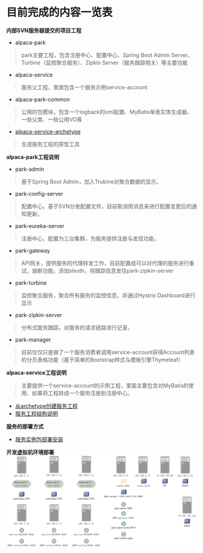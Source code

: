 # 目前完成的内容一览表

**内部SVN服务器提交的项目工程** 
* alpaca-park
> park主要工程，包含注册中心、配置中心、Spring Boot Admin Server、Turbine（监控聚合服务）、Zipkin Server（服务跟踪相关）等主要功能
* alpaca-service
> 服务父工程，里面包含一个服务示例service-account
* alpaca-park-common
> 公用的包模块，包含一个logback的xml配置、MyBatis单表实体生成器、一些父类、一些公用VO等
* [alpaca-service-archetype](https://github.com/gstripe/alpaca-service-archetype.git)
> 生成服务工程的原型工具

**alpaca-park工程说明**
* park-admin
> 基于Spring Boot Admin，加入Trubine对聚合数据的显示。
* park-config-server
> 配置中心，基于SVN分发配置文件，目前取消用消息来进行配置变更后的通知更新。
* park-eureka-server
> 注册中心，配置为三台集群，为服务提供注册与发现功能。
* park-gateway
> API网关，提供服务的代理转发工作，目前配置成可以对代理的服务进行重试，熔断功能，添加sleuth，将跟踪信息发往park-zipkin-server
* park-turbine
> 监控聚合服务，聚合所有服务的监控信息，并通过Hystrix Dashboard进行显示
* park-zipkin-server
> 分布式服务跟踪，对服务的请求链路进行记录。
* park-manager
> 目前仅仅只是做了一个服务消费者调用service-account获得Account列表的分页表格功能（基于简单的Bootstrap样式与模板引擎Thymeleaf）

**alpaca-service工程说明**
> 主要提供一个service-account的示例工程，里面主要包含对MyBatis的使用、如果将工程转成一个服务注册到注册中心。

* [从archetype创建服务工程](/cn/park/new_service_project_from_archetype.md)
* [服务工程结构说明](/cn/park/service_project_structure.md)

**服务的部署方式**
* [服务实例包部署安装](/cn/park/service_package_deployment-install.md)

**开发虚拟机环境部署**
![](/cn/park/images/vm_list.png)